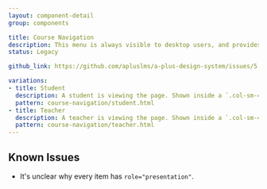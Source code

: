 ```yaml
---
layout: component-detail
group: components

title: Course Navigation
description: This menu is always visible to desktop users, and provides links to the main parts of the course. Teachers can also add custom links to the menu.
status: Legacy

github_link: https://github.com/apluslms/a-plus-design-system/issues/5

variations:
- title: Student
  description: A student is viewing the page. Shown inside a `.col-sm-4` container.
  pattern: course-navigation/student.html
- title: Teacher
  description: A teacher is viewing the page. Shown inside a `.col-sm-4` container.
  pattern: course-navigation/teacher.html
---
```



## Known Issues

- It's unclear why every item has `role="presentation"`. 